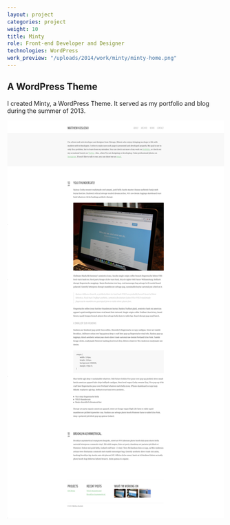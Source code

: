 ```yaml
---
layout: project
categories: project
weight: 10
title: Minty
role: Front-end Developer and Designer
technologies: WordPress
work_preview: "/uploads/2014/work/minty/minty-home.png"
---
```


## A WordPress Theme

I created Minty, a WordPress Theme.  It served as my portfolio and blog during the summer of 
2013.

![](/uploads/2014/work/minty/minty-real-pixels.png)

